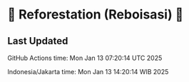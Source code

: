 
# 🌳 Reforestation (Reboisasi) 🌲

## Last Updated

GitHub Actions time: Mon Jan 13 07:20:14 UTC 2025

Indonesia/Jakarta time: Mon Jan 13 14:20:14 WIB 2025
